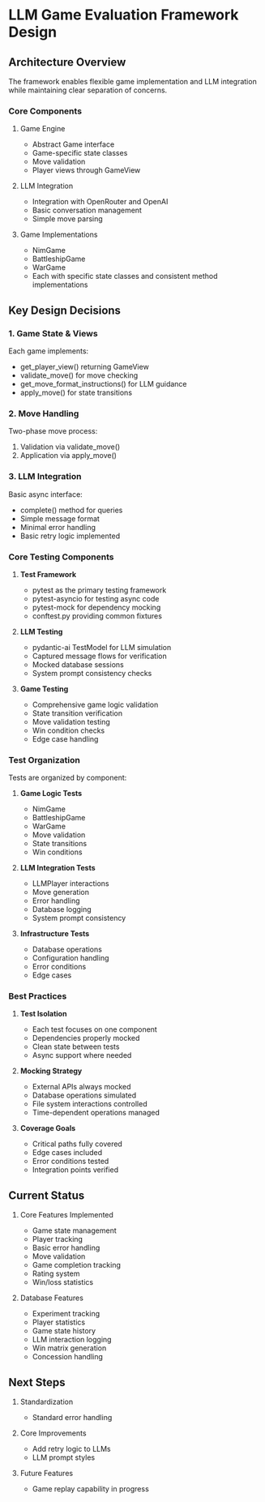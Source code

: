 # LLM Game Evaluation Framework Design

## Architecture Overview

The framework enables flexible game implementation and LLM integration while maintaining clear separation of concerns.

### Core Components

1. Game Engine
   - Abstract Game interface
   - Game-specific state classes
   - Move validation
   - Player views through GameView

2. LLM Integration
   - Integration with OpenRouter and OpenAI
   - Basic conversation management
   - Simple move parsing

3. Game Implementations
   - NimGame
   - BattleshipGame 
   - WarGame
   - Each with specific state classes and consistent method implementations

## Key Design Decisions

### 1. Game State & Views

Each game implements:
- get_player_view() returning GameView
- validate_move() for move checking
- get_move_format_instructions() for LLM guidance
- apply_move() for state transitions

### 2. Move Handling

Two-phase move process:
1. Validation via validate_move()
2. Application via apply_move()

### 3. LLM Integration

Basic async interface:
- complete() method for queries
- Simple message format
- Minimal error handling
- Basic retry logic implemented

### Core Testing Components

1. **Test Framework**
   - pytest as the primary testing framework
   - pytest-asyncio for testing async code
   - pytest-mock for dependency mocking
   - conftest.py providing common fixtures

2. **LLM Testing**
   - pydantic-ai TestModel for LLM simulation
   - Captured message flows for verification
   - Mocked database sessions
   - System prompt consistency checks

3. **Game Testing**
   - Comprehensive game logic validation
   - State transition verification
   - Move validation testing
   - Win condition checks
   - Edge case handling

### Test Organization

Tests are organized by component:

1. **Game Logic Tests**
   - NimGame
   - BattleshipGame
   - WarGame
   - Move validation
   - State transitions
   - Win conditions

2. **LLM Integration Tests**
   - LLMPlayer interactions
   - Move generation
   - Error handling
   - Database logging
   - System prompt consistency

3. **Infrastructure Tests**
   - Database operations
   - Configuration handling
   - Error conditions
   - Edge cases

### Best Practices

1. **Test Isolation**
   - Each test focuses on one component
   - Dependencies properly mocked
   - Clean state between tests
   - Async support where needed

2. **Mocking Strategy**
   - External APIs always mocked
   - Database operations simulated
   - File system interactions controlled
   - Time-dependent operations managed

3. **Coverage Goals**
   - Critical paths fully covered
   - Edge cases included
   - Error conditions tested
   - Integration points verified

## Current Status

1. Core Features Implemented
   - Game state management
   - Player tracking
   - Basic error handling
   - Move validation
   - Game completion tracking
   - Rating system
   - Win/loss statistics

2. Database Features
   - Experiment tracking
   - Player statistics
   - Game state history
   - LLM interaction logging
   - Win matrix generation
   - Concession handling

## Next Steps

1. Standardization
   - Standard error handling

2. Core Improvements
   - Add retry logic to LLMs
   - LLM prompt styles

3. Future Features
   - Game replay capability in progress
